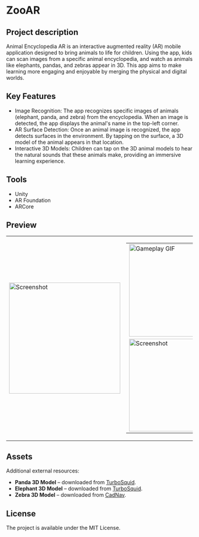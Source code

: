 # ZooAR

## Project description
Animal Encyclopedia AR is an interactive augmented reality (AR) mobile application designed to bring animals to life for children. Using the app, kids can scan images from a specific animal encyclopedia, and watch as animals like elephants, pandas, and zebras appear in 3D. This app aims to make learning more engaging and enjoyable by merging the physical and digital worlds.

## Key Features
- Image Recognition: The app recognizes specific images of animals (elephant, panda, and zebra) from the encyclopedia. When an image is detected, the app displays the animal's name in the top-left corner.
- AR Surface Detection: Once an animal image is recognized, the app detects surfaces in the environment. By tapping on the surface, a 3D model of the animal appears in that location.
- Interactive 3D Models: Children can tap on the 3D animal models to hear the natural sounds that these animals make, providing an immersive learning experience.

## Tools
- Unity
- AR Foundation
- ARCore

## Preview
<table>
  <tr>
    <!-- Obrazek pionowy po lewej stronie -->
    <td>
      <img src="Images/ZooAR.jpg" alt="Screenshot" width="300"/>
    </td>
    <!-- Dwa obrazy po prawej stronie w pionie -->
    <td>
      <table>
        <tr>
          <td><img src="Images/ZooAR.gif" alt="Gameplay GIF" width="250"/></td>
        </tr>
        <tr>
          <td><img src="Images/ZooAR_2.jpg" alt="Screenshot" width="250"/></td>
        </tr>
      </table>
    </td>
  </tr>
</table>




## Assets
Additional external resources:

- **Panda 3D Model** – downloaded from [TurboSquid](https://www.turbosquid.com/3d-models/realistic-3d-panda-bear-with-fur-high-and-low-poly-model-2057894).
- **Elephant 3D Model** – downloaded from [TurboSquid](https://www.turbosquid.com/3d-models/african-elephant-obj-free/1126601).
- **Zebra 3D Model** – downloaded from [CadNav](https://www.cadnav.com/3d-models/model-48905.html).

## License
The project is available under the MIT License.
